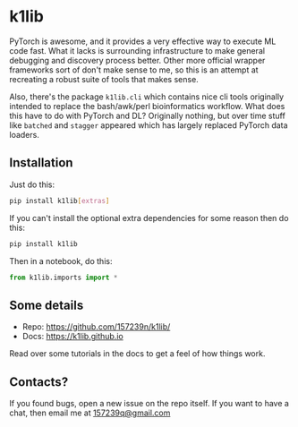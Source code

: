 # k1lib

PyTorch is awesome, and it provides a very effective way to execute ML code fast. What it lacks is surrounding infrastructure to make general debugging and discovery process better. Other more official wrapper frameworks sort of don't make sense to me, so this is an attempt at recreating a robust suite of tools that makes sense.

Also, there's the package `k1lib.cli` which contains nice cli tools originally intended to replace the bash/awk/perl bioinformatics workflow. What does this have to do with PyTorch and DL? Originally nothing, but over time stuff like `batched` and `stagger` appeared which has largely replaced PyTorch data loaders.

## Installation

Just do this:

```bash
pip install k1lib[extras]
```

If you can't install the optional extra dependencies for some reason then do this:

```bash
pip install k1lib
```

Then in a notebook, do this:

```python
from k1lib.imports import *
```

## Some details

- Repo: https://github.com/157239n/k1lib/
- Docs: https://k1lib.github.io

Read over some tutorials in the docs to get a feel of how things work.

## Contacts?

If you found bugs, open a new issue on the repo itself. If you want to have a chat, then email me at 157239q@gmail.com
